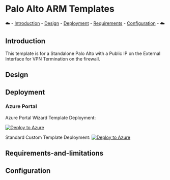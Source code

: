 # Palo Alto ARM Templates

:cloud: - [Introduction](#introduction) - [Design](#design) - [Deployment](#deployment) - [Requirements](#requirements-and-limitations) - [Configuration](#configuration) - :cloud:

## Introduction

This template is for a Standalone Palo Alto with a Public IP on the External Interface for VPN Termination on the firewall.

## Design

## Deployment

### Azure Portal

Azure Portal Wizard Template Deployment:

[![Deploy to Azure](https://aka.ms/deploytoazurebutton)](https://portal.azure.com/#create/Microsoft.Template/uri/https%3A%2F%2Fraw.githubusercontent.com%2Fswansosj%2FPaloAlto-ARM%2Fmain%2FFirewall%2FDual%2FA-P-ELB%2Fazuredeploy.json/createUIDefinitionUri/)

Standard Custom Template Deployment:
[![Deploy to Azure](https://aka.ms/deploytoazurebutton)](https://portal.azure.com/#create/Microsoft.Template/uri/https%3A%2F%2Fraw.githubusercontent.com%2Fswansosj%2FPaloAlto-ARM%2Fmain%2FFirewall%2FDual%2FA-P-ELB%2Fazuredeploy.json)

## Requirements-and-limitations

## Configuration